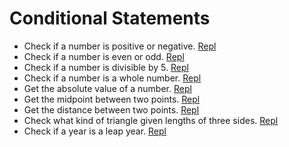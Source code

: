 # Conditional Statements

* Check if a number is positive or negative. [Repl](https://repl.it/@KevinEwig/CheckIfNumberIsPositiveOrNegative)
* Check if a number is even or odd. [Repl](https://repl.it/@KevinEwig/CheckIfEvenOrOdd)
* Check if a number is divisible by 5. [Repl](https://repl.it/@KevinEwig/CheckIfDivisibleBy5)
* Check if a number is a whole number. [Repl](https://repl.it/@KevinEwig/CheckIfWholeNumber)
* Get the absolute value of a number. [Repl](https://repl.it/@KevinEwig/GetAbsoluteValue)
* Get the midpoint between two points. [Repl](https://repl.it/@KevinEwig/GetMidPointOfTwoPoints)
* Get the distance between two points. [Repl](https://repl.it/@KevinEwig/GetDistanceBetweenTwoPoints)
* Check what kind of triangle given lengths of three sides. [Repl](https://repl.it/@KevinEwig/CheckTriangleBasedOnSides)
* Check if a year is a leap year. [Repl](https://repl.it/@KevinEwig/CheckIfYearIsLeapYear)

